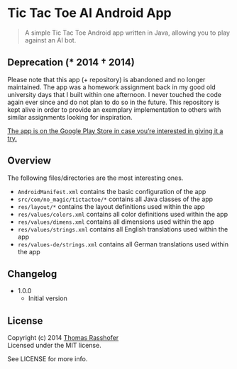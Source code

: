 # Tic Tac Toe AI Android App

> A simple Tic Tac Toe Android app written in Java, allowing you to play against an AI bot.

## Deprecation (* 2014 † 2014)

Please note that this app (+ repository) is abandoned and no longer maintained. The app was a homework assignment back in my good old university days that I built within one afternoon. I never touched the code again ever since and do not plan to do so in the future. This repository is kept alive in order to provide an exemplary implementation to others with similar assignments looking for inspiration.

[The app is on the Google Play Store in case you’re interested in giving it a try.](https://play.google.com/store/apps/details?id=com.no_magic.tictactoe)

## Overview

The following files/directories are the most interesting ones.

- `AndroidManifest.xml` contains the basic configuration of the app
- `src/com/no_magic/tictactoe/*` contains all Java classes of the app
- `res/layout/*` contains the layout definitions used within the app
- `res/values/colors.xml` contains all color definitions used within the app
- `res/values/dimens.xml` contains all dimensions used within the app
- `res/values/strings.xml` contains all English translations used within the app
- `res/values-de/strings.xml` contains all German translations used within the app

## Changelog

* 1.0.0
	* Initial version

## License

Copyright (c) 2014 [Thomas Rasshofer](http://thomasrasshofer.com/)  
Licensed under the MIT license.

See LICENSE for more info.
